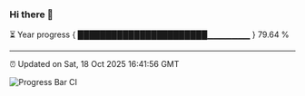 ### Hi there 👋

⏳ Year progress { ███████████████████████▁▁▁▁▁▁▁ } 79.64 %

---

⏰ Updated on Sat, 18 Oct 2025 16:41:56 GMT

![Progress Bar CI](https://github.com/IshwaranRudhara/GIT-ACTION/workflows/Progress%20Bar%20CI/badge.svg)
